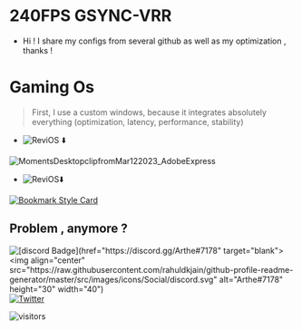 # 240FPS GSYNC-VRR 
-  Hi ! I share my configs from several github as well as my optimization , thanks !






# Gaming Os
> First, I use a custom windows, because it integrates absolutely everything (optimization, latency, performance, stability)
> 

   - ![ReviOS](https://img.shields.io/badge/Settings-Revision%20Tools-blue?style=flat-square) :arrow_down:
       

![MomentsDesktopclipfromMar122023_AdobeExpress](https://user-images.githubusercontent.com/119135536/224555754-1c8c6f03-290c-41f9-a56f-6a544f9bf06f.gif)



- ![ReviOS](https://img.shields.io/badge/-Download-red?style=flat-square):arrow_down:

[![Bookmark Style Card](https://svg.bookmark.style/api?url=https://www.revi.cc/&mode=light&style=horizontal)](https://www.revi.cc/)





































## Problem , anymore ?

![[discord Badge](href="https://discord.gg/Arthe#7178" target="blank"><img align="center" src="https://raw.githubusercontent.com/rahuldkjain/github-profile-readme-generator/master/src/images/icons/Social/discord.svg" alt="Arthe#7178" height="30" width="40")](https://img.shields.io/badge/Discord-005571?style=for-the-badge&logo=discord&logoColor=ffffff)   [![Twitter](https://img.shields.io/badge/twitter-1DA1F2.svg?style=for-the-badge&logo=twitter&logoColor=ffffff)](https://twitter.com/remy_ftz)

![visitors](https://visitor-badge.glitch.me/badge?page_id=https://github.com/LobArthe/Apex-my-config-240FPS-GSYNC&left_color=green&right_color=lightgrey)
